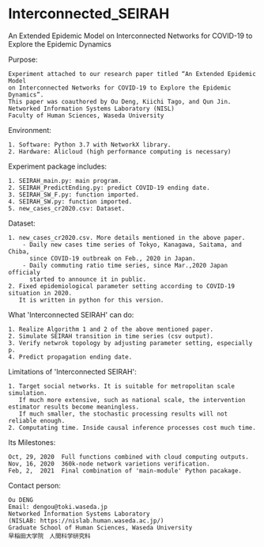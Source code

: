 # Interconnected_SEIRAH
An Extended Epidemic Model on Interconnected Networks for COVID-19 to Explore the Epidemic Dynamics

Purpose:

    Experiment attached to our research paper titled “An Extended Epidemic Model
    on Interconnected Networks for COVID-19 to Explore the Epidemic Dynamics”. 
    This paper was coauthored by Ou Deng, Kiichi Tago, and Qun Jin. 
    Networked Information Systems Laboratory (NISL)
    Faculty of Human Sciences, Waseda University

Environment:

    1. Software: Python 3.7 with NetworkX library.
    2. Hardware: Alicloud (high performance computing is necessary)
    
Experiment package includes:

    1. SEIRAH_main.py: main program.
    2. SEIRAH_PredictEnding.py: predict COVID-19 ending date.
    3. SEIRAH_SW_F.py: function imported.
    4. SEIRAH_SW.py: function imported.
    5. new_cases_cr2020.csv: Dataset.

Dataset:

    1. new_cases_cr2020.csv. More details mentioned in the above paper.
        - Daily new cases time series of Tokyo, Kanagawa, Saitama, and Chiba,
          since COVID-19 outbreak on Feb., 2020 in Japan.
        - Daily commuting ratio time series, since Mar.,2020 Japan officialy
          started to announce it in public.
    2. Fixed epidemiological parameter setting according to COVID-19 situation in 2020.
       It is written in python for this version.

What 'Interconnected SEIRAH' can do:

    1. Realize Algorithm 1 and 2 of the above mentioned paper.
    2. Simulate SEIRAH transition in time series (csv output).
    3. Verify netwrok topology by adjusting parameter setting, especially p.
    4. Predict propagation ending date.

Limitations of 'Interconnected SEIRAH':

    1. Target social networks. It is suitable for metropolitan scale simulation.
       If much more extensive, such as national scale, the intervention estimator results become meaningless.
       If much smaller, the stochastic processing results will not reliable enough.
    2. Computating time. Inside causal inference processes cost much time.
    
Its Milestones:

    Oct, 29, 2020  Full functions combined with cloud computing outputs.
    Nov, 16, 2020  360k-node network varietions verification.
    Feb, 2,  2021  Final combination of 'main-module' Python pacakage.
    
Contact person:

    Ou DENG
    Email: dengou@toki.waseda.jp
    Networked Information Systems Laboratory
    (NISLAB: https://nislab.human.waseda.ac.jp/)
    Graduate School of Human Sciences, Waseda University
    早稲田大学院　人間科学研究科
